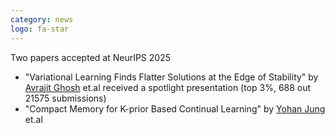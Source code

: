 ```yaml
---
category: news
logo: fa-star
---
```


Two papers accepted at NeurIPS 2025

* "Variational Learning Finds Flatter Solutions at the Edge of Stability" by [Avrajit Ghosh](https://sites.google.com/view/avrajitghosh) et.al received a spotlight presentation (top 3%, 688 out 21575 submissions)
* "Compact Memory for K-prior Based Continual Learning" by [Yohan Jung](https://e2ee22.github.io/) et.al


